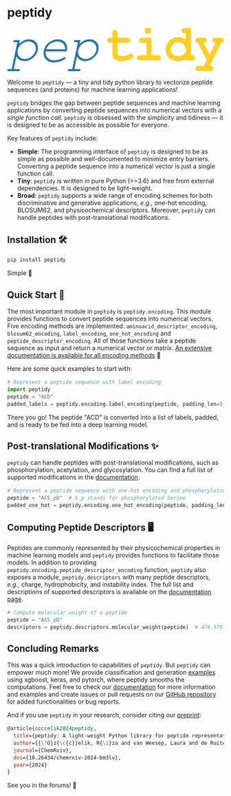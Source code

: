 # peptidy

![peptidy logo](./docs/assets/peptidy_logo.png)

Welcome to `peptidy` &mdash; a tiny and tidy python library to vectorize peptide sequences (and proteins) for machine learning applications!

`peptidy` bridges the gap between peptide sequences and machine learning applications by converting peptide sequences into numerical vectors with a *single function call*. `peptidy` is obsessed with the simplicity and tidiness &mdash; it is designed to be as accessible as possible for everyone.

Key features of `peptidy` include:
- **Simple**: The programming interface of `peptidy` is designed to be as simple as possible and well-documented to minimize entry barriers. Converting a peptide sequence into a numerical vector is just a single function call.
- **Tiny**: `peptidy` is written in pure Python (>=3.6) and free from external dependencies. It is designed to be light-weight.
- **Broad**: `peptidy` supports a wide range of encoding schemes for both discriminative and generative applications, *e.g.,* one-hot encoding, BLOSUM62, and physicochemical descriptors. Moreover, `peptidy` can handle peptides with post-translational modifications.

## Installation :hammer_and_wrench:
```bash
pip install peptidy
```
Simple :shrug:

## Quick Start :rocket:
The most important module in `peptidy` is `peptidy.encoding`. This module provides functions to convert peptide sequences into numerical vectors. Five encoding methods are implemented: `aminoacid_descriptor_encoding`, `blosum62_encoding`, `label_encoding`, `one_hot_encoding` and `peptide_descriptor_encoding`. All of those functions take a peptide sequence as input and return a numerical vector or matrix. [An extensive documentation is available for all encoding methods](https://molml.github.io/peptidy/api/encoding/) :book:

Here are some quick examples to start with:

```python
# Represent a peptide sequence with label encoding
import peptidy
peptide = "ACD"
padded_labels = peptidy.encoding.label_encoding(peptide, padding_len=5)  # [1, 2, 3, 0, 0]
```
There you go! The peptide "ACD" is converted into a list of labels, padded, and is ready to be fed into a deep learning model.


## Post-translational Modifications :sparkles:
`peptidy` can handle peptides with post-translational modifications, such as phosphorylation, acetylation, and glycosylation. You can find a full list of supported modifications in the [documentation](https://molml.github.io/peptidy/api/biology/).

```python
# Represent a peptide sequence with one-hot encoding and phosphorylation
peptide = "ACS_pD"  # S_p stands for phosphorylated Serine
padded_one_hot = peptidy.encoding.one_hot_encoding(peptide, padding_len=5)  # (5, 29)
```

## Computing Peptide Descriptors :desktop_computer:
Peptides are commonly represented by their physicochemical properties in machine learning models and `peptidy` provides functions to facilitate those models. In addition to providing `peptidy.encoding.peptide_descriptor_encoding` function, `peptidy` also exposes a module, `peptidy.descriptors` with many peptide descriptors, *e.g.,* charge, hydrophobicity, and instability index. The full list and descriptions of supported descriptors is available on the [documentation page](https://molml.github.io/peptidy/api/descriptors/).

```python
# Compute molecular weight of a peptide
peptide = "ACS_pD"
descriptors = peptidy.descriptors.molecular_weight(peptide)  # 474.375
```

## Concluding Remarks

This was a quick introduction to capabilities of `peptidy`. But `peptidy` can empower much more! We provide classification and generation [examples](https://github.com/molML/peptidy/tree/main/examples) using xgboost, keras, and pytorch, where peptidy smooths the computations. Feel free to check our [documentation](https://molml.github.io/peptidy/) for more information and examples and create issues or pull requests on our [GitHub repository](https://github.com/molML/peptidy/issues) for added functionalities or bug reports.

And if you use `peptidy` in your research, consider citing our [preprint](https://chemrxiv.org/engage/chemrxiv/article-details/6622273a418a5379b02b23be):

```bibtex
@article{ozccelik2024peptidy,
  title={peptidy: A light-weight Python library for peptide representation in machine learning},
  author={{\"O}z{\c{c}}elik, R{\i}za and van Weesep, Laura and de Ruiter, Sarah and Grisoni, Francesca},
  journal={ChemRxiv},
  doi={10.26434/chemrxiv-2024-bm3lv},
  year={2024}
}
```

See you in the forums! :wave:
